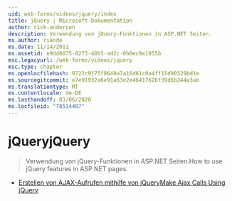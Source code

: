 ```yaml
---
uid: web-forms/videos/jquery/index
title: jQuery | Microsoft-Dokumentation
author: rick-anderson
description: Verwendung von jQuery-Funktionen in ASP.NET Seiten.
ms.author: riande
ms.date: 11/14/2011
ms.assetid: e9dd0075-0273-48b5-ad2c-0b0ec8e1055b
msc.legacyurl: /web-forms/videos/jquery
msc.type: chapter
ms.openlocfilehash: 9722c9175f8649a7a16d61c0a4ff15d90529bd1e
ms.sourcegitcommit: e7e91932a6e91a63e2e46417626f39d6b244a3ab
ms.translationtype: MT
ms.contentlocale: de-DE
ms.lasthandoff: 03/06/2020
ms.locfileid: "78514407"
---
```

# <a name="jquery"></a><span data-ttu-id="7915f-103">jQuery</span><span class="sxs-lookup"><span data-stu-id="7915f-103">jQuery</span></span>

> <span data-ttu-id="7915f-104">Verwendung von jQuery-Funktionen in ASP.NET Seiten.</span><span class="sxs-lookup"><span data-stu-id="7915f-104">How to use jQuery features in ASP.NET pages.</span></span>

- [<span data-ttu-id="7915f-105">Erstellen von AJAX-Aufrufen mithilfe von jQuery</span><span class="sxs-lookup"><span data-stu-id="7915f-105">Make Ajax Calls Using jQuery</span></span>](how-do-i-make-ajax-calls-using-jquery.md)
